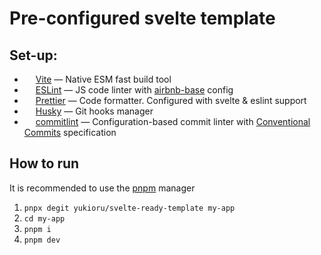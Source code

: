 # Pre-configured svelte template

## Set-up:

- <img src="https://avatars.githubusercontent.com/u/65625612?s=14" width="14" height="14" /> [Vite](https://vitejs.dev/) — Native ESM fast build tool
- <img src="https://avatars.githubusercontent.com/u/6019716?s=14" width="14" height="14" /> [ESLint](https://eslint.org/) — JS code linter with [airbnb-base](https://github.com/airbnb/javascript/tree/master/packages/eslint-config-airbnb-base) config
- <img src="https://avatars.githubusercontent.com/u/25822731?s=14" width="14" height="14" /> [Prettier](https://prettier.io/) — Code formatter. Configured with svelte & eslint support
- <img src="https://user-images.githubusercontent.com/2346707/47198096-1420c280-d3b6-11e8-8bd7-8d998158185d.png" width="14" height="14" /> [Husky](https://github.com/typicode/husky) — Git hooks manager
- <img src="https://commitlint.js.org/assets/icon.png" width="14" height="14" /> [commitlint](https://commitlint.js.org/) — Configuration-based commit linter with [Conventional Commits](https://www.conventionalcommits.org/) specification

## How to run

It is recommended to use the [pnpm](https://pnpm.io/) manager

1. `pnpx degit yukioru/svelte-ready-template my-app`
2. `cd my-app`
3. `pnpm i`
4. `pnpm dev`
